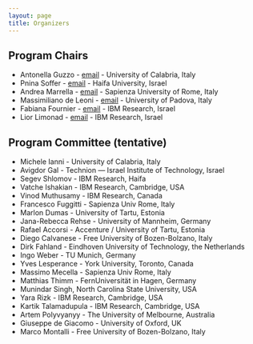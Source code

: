 ```yaml
---
layout: page
title: Organizers
---
```


## Program Chairs
- Antonella Guzzo - [email](mailto:antonella.guzzo@unical.it) - University of Calabria, Italy 
- Pnina Soffer - [email](mailto:spnina@is.haifa.ac.il) - Haifa University, Israel
- Andrea Marrella - [email](mailto:marrella@diag.uniroma1.it) - Sapienza University of Rome, Italy
- Massimiliano de Leoni -  [email](mailto:deleoni@math.unipd.it) - University of Padova, Italy
- Fabiana Fournier - [email](mailto:fabiana@il.ibm.com) - IBM Research, Israel
- Lior Limonad - [email](mailto:liorli@il.ibm.com) - IBM Research, Israel

## Program Committee (tentative)
- Michele Ianni - University of Calabria, Italy
- Avigdor Gal - Technion — Israel Institute of Technology, Israel
- Segev Shlomov - IBM Research, Haifa
- Vatche Ishakian - IBM Research, Cambridge, USA
- Vinod Muthusamy - IBM Research, Canada
- Francesco Fuggitti - Sapienza Univ Rome, Italy
- Marlon Dumas - University of Tartu, Estonia
- Jana-Rebecca Rehse - University of Mannheim, Germany
- Rafael Accorsi - Accenture / University of Tartu, Estonia
- Diego Calvanese - Free University of Bozen-Bolzano, Italy
- Dirk Fahland - Eindhoven University of Technology, the Netherlands
- Ingo Weber - TU Munich, Germany 
- Yves Lesperance - York University, Toronto, Canada
- Massimo Mecella - Sapienza Univ Rome, Italy
- Matthias Thimm - FernUniversität in Hagen, Germany
- Munindar Singh, North Carolina State University, USA
- Yara Rizk - IBM Research, Cambridge, USA
- Kartik Talamadupula - IBM Research, Cambridge, USA
- Artem Polyvyanyy - The University of Melbourne, Australia
- Giuseppe de Giacomo - University of Oxford, UK
- Marco Montalli - Free University of Bozen-Bolzano, Italy
